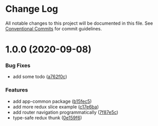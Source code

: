 # Change Log

All notable changes to this project will be documented in this file.
See [Conventional Commits](https://conventionalcommits.org) for commit guidelines.

# 1.0.0 (2020-09-08)

### Bug Fixes

- add some todo ([a762f0c](https://github.com-aprilandjan/aprilandjan/lerna-electron-react-typescript-boilerplate/commit/a762f0c9387369b872c4b99b65ce04b7f24284ee))

### Features

- add app-common package ([b15fec5](https://github.com-aprilandjan/aprilandjan/lerna-electron-react-typescript-boilerplate/commit/b15fec585c33d30625c725c8c126b6bc93084d76))
- add more redux slice example ([c17e6ba](https://github.com-aprilandjan/aprilandjan/lerna-electron-react-typescript-boilerplate/commit/c17e6ba3d86f8964f93a786642dddd835ee6bfc7))
- add router navigation programmatically ([7f87e5c](https://github.com-aprilandjan/aprilandjan/lerna-electron-react-typescript-boilerplate/commit/7f87e5c6070b86b14bb3d7dff2e78bd5ed7fdc74))
- type-safe redux thunk ([0e159f6](https://github.com-aprilandjan/aprilandjan/lerna-electron-react-typescript-boilerplate/commit/0e159f6eab14285c24119cdd5e23f7ff5903b914))
